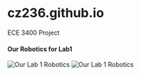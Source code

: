 # cz236.github.io
ECE 3400 Project


#### Our Robotics for Lab1

![Our Lab 1 Robotics](/images/Lab1a.jpg)
![Our Lab 1 Robotics](/images/Lab1b.jpg)
